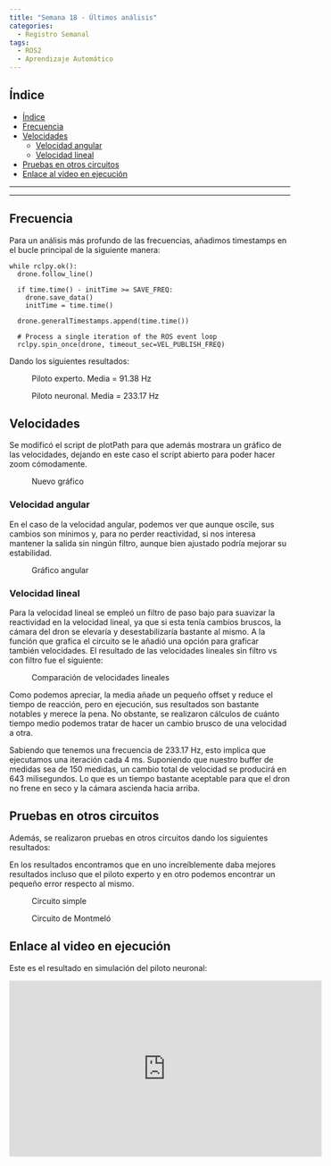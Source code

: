 ```yaml
---
title: "Semana 18 - Últimos análisis"
categories:
  - Registro Semanal
tags:
  - ROS2
  - Aprendizaje Automático
---
```


## Índice

- [Índice](#índice)
- [Frecuencia](#frecuencia)
- [Velocidades](#velocidades)
  - [Velocidad angular](#velocidad-angular)
  - [Velocidad lineal](#velocidad-lineal)
- [Pruebas en otros circuitos](#pruebas-en-otros-circuitos)
- [Enlace al video en ejecución](#enlace-al-video-en-ejecución)

---
---

## Frecuencia
Para un análisis más profundo de las frecuencias, añadimos timestamps en el bucle principal de la siguiente manera:

```python3
while rclpy.ok():
  drone.follow_line()

  if time.time() - initTime >= SAVE_FREQ: 
    drone.save_data()
    initTime = time.time()

  drone.generalTimestamps.append(time.time())

  # Process a single iteration of the ROS event loop
  rclpy.spin_once(drone, timeout_sec=VEL_PUBLISH_FREQ)
```

Dando los siguientes resultados:

<figure class="align-center" style="width:60%">
  <img src="{{ site.url }}{{ site.baseurl }}/assets/images/post18/expertFreq.png" alt="">
  <figcaption>Piloto experto. Media = 91.38 Hz</figcaption>
</figure>

<figure class="align-center" style="width:60%">
  <img src="{{ site.url }}{{ site.baseurl }}/assets/images/post18/neuralFreq.png" alt="">
  <figcaption>Piloto neuronal. Media = 233.17 Hz</figcaption>
</figure>

## Velocidades
Se modificó el script de plotPath para que además mostrara un gráfico de las velocidades, dejando en este caso el script abierto para poder hacer zoom cómodamente.
<figure class="align-center" style="width:60%">
  <img src="{{ site.url }}{{ site.baseurl }}/assets/images/post18/generalVels.png" alt="">
  <figcaption>Nuevo gráfico</figcaption>
</figure>

### Velocidad angular
En el caso de la velocidad angular, podemos ver que aunque oscile, sus cambios son mínimos y, para no perder reactividad, si nos interesa mantener la salida sin ningún filtro, aunque bien ajustado podría mejorar su estabilidad.
<figure class="align-center" style="width:60%">
  <img src="{{ site.url }}{{ site.baseurl }}/assets/images/post18/angularGraphic.png" alt="">
  <figcaption>Gráfico angular</figcaption>
</figure>

### Velocidad lineal
Para la velocidad lineal se empleó un filtro de paso bajo para suavizar la reactividad en la velocidad lineal, ya que si esta tenía cambios bruscos, la cámara del dron se elevaría y desestabilizaría bastante al mismo. A la función que grafica el circuito se le añadió una opción para graficar también velocidades. El resultado de las velocidades lineales sin filtro vs con filtro fue el siguiente:

<figure class="align-center" style="width:60%">
  <img src="{{ site.url }}{{ site.baseurl }}/assets/images/post18/linealVelGraphic.png" alt="">
  <figcaption>Comparación de velocidades lineales</figcaption>
</figure>

Como podemos apreciar, la media añade un pequeño offset y reduce el tiempo de reacción, pero en ejecución, sus resultados son bastante notables y merece la pena. No obstante, se realizaron cálculos de cuánto tiempo medio podemos tratar de hacer un cambio brusco de una velocidad a otra. 

Sabiendo que tenemos una frecuencia de 233.17 Hz, esto implica que ejecutamos una iteración cada 4 ms. Suponiendo que nuestro buffer de medidas sea de 150 medidas, un cambio total de velocidad se producirá en 643 milisegundos. Lo que es un tiempo bastante aceptable para que el dron no frene en seco y la cámara ascienda hacia arriba.

## Pruebas en otros circuitos
Además, se realizaron pruebas en otros circuitos dando los siguientes resultados:

En los resultados encontramos que en uno increíblemente daba mejores resultados incluso que el piloto experto y en otro podemos encontrar un pequeño error respecto al mismo.

<figure class="align-center" style="width:60%">
  <img src="{{ site.url }}{{ site.baseurl }}/assets/images/post18/simple_circuit.png" alt="">
  <figcaption>Circuito simple</figcaption>
</figure>

<figure class="align-center" style="width:60%">
  <img src="{{ site.url }}{{ site.baseurl }}/assets/images/post18/montmelo.png" alt="">
  <figcaption>Circuito de Montmeló</figcaption>
</figure>

## Enlace al video en ejecución

Este es el resultado en simulación del piloto neuronal:

<iframe width="560" height="315" src="https://www.youtube.com/embed/jJ4Xdin1gg4?si=ECk8ak3IBvNu11Pd" title="Reproductor de video de YouTube" frameborder="0" allow="accelerometer; autoplay; clipboard-write; encrypted-media; gyroscope; picture-in-picture" allowfullscreen></iframe>
